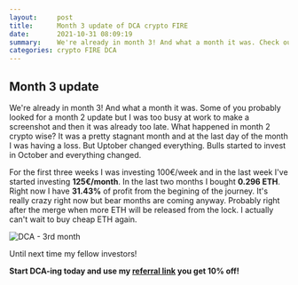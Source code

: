 ```yaml
---
layout:     post
title:      Month 3 update of DCA crypto FIRE
date:       2021-10-31 08:09:19
summary:    We're already in month 3! And what a month it was. Check out how I did.
categories: crypto FIRE DCA
---
```


## Month 3 update

We're already in month 3! And what a month it was. Some of you probably looked for a month 2 update but I was too busy at work to make a screenshot and then it was already too late. What happened in month 2 crypto wise? It was a pretty stagnant month and at the last day of the month I was having a loss. But Uptober changed everything. Bulls started to invest in October and everything changed.

For the first three weeks I was investing 100€/week and in the last week I've started investing **125€/month**. In the last two months I bought **0.296 ETH**. Right now I have **31.43%** of profit from the begining of the journey. It's really crazy right now but bear months are coming anyway. Probably right after the merge when more ETH will be released from the lock. I actually can't wait to buy cheap ETH again.

![DCA - 3rd month](https://dca.quest/images/DCA_crypto_FIRE_update_month_3.png "DCA - 3rd month")

Until next time my fellow investors! 

**Start DCA-ing today and use my [referral link](https://deltabadger.com/ref/DCAQUEST) you get 10% off!**
